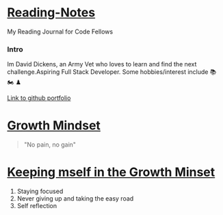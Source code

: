 # <ins>Reading-Notes</ins>
My Reading Journal for Code Fellows

### Intro

Im David Dickens, an Army Vet who loves to learn and find the next challenge.Aspiring Full Stack Developer. Some hobbies/interest include 📚 🏍️ ♟️ 




[Link to github portfolio](https://daviddickens.github.io/reading-notes/)



# <ins>Growth Mindset</ins>

> "No pain, no gain"


# <ins>Keeping mself in the Growth Minset</ins>
 
 1. Staying focused
 2. Never giving up and taking the easy road
 3. Self reflection
